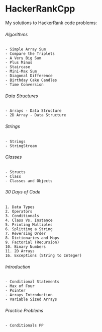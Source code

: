 # HackerRankCpp  
My solutions to HackerRank code problems:   
  
###### Algorithms  
	- Simple Array Sum  
	- Compare the Triplets  
	- A Very Big Sum  
	- Plus Minus  
	- Staircase  
	- Mini-Max Sum  
	- Diagonal Difference  
	- Birthday Cake Candles  
	- Time Conversion  
  
###### Data Structures  
	- Arrays - Data Structure  
	- 2D Array - Data Structure  
  
###### Strings  
	- Strings  
	- StringStream  
  
###### Classes  
	- Structs  
	- Class  
	- Classes and Objects  
  
###### 30 Days of Code 
	1. Data Types  
	2. Operators  
	3. Conditionals  
	4. Class Vs. Instance  
	5. Printing Multiples  
	6. Splitting a String  
	7. Reversing Order  
	8. Dictionaries and Maps  
	9. Factorial (Recursion)  
	10. Binary Numbers  
	11. 2D Arrays  
	16. Exceptions (String to Integer) 
  
###### Introduction
	- Conditional Statements  
	- Max of Four  
	- Pointer  
	- Arrays Introduction  
	- Variable Sized Arrays  
  
###### Practice Problems  
	- Conditionals PP  